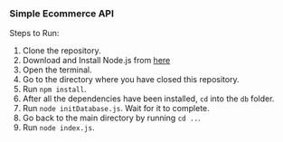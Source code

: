 ### Simple Ecommerce API

Steps to Run:
1. Clone the repository.
2. Download and Install Node.js from [here](https://nodejs.dev/en/download/)
3. Open the terminal.
4. Go to the directory where you have closed this repository.
5. Run `npm install`.
6. After all the dependencies have been installed, `cd` into the `db` folder.
7. Run `node initDatabase.js`. Wait for it to complete.
8. Go back to the main directory by running `cd ..`.
9. Run `node index.js`.